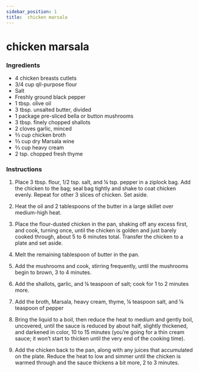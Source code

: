 ```yaml
---
sidebar_position: 1
title:  chicken marsala
---
```

# chicken marsala

### Ingredients
- 4 chicken breasts cutlets
- 3/4 cup qll-purpose flour
- Salt
- Freshly ground black pepper
- 1 tbsp. olive oil
- 3 tbsp. unsalted butter, divided
- 1 package pre-sliced bella or button mushrooms
- 3 tbsp. finely chopped shallots
- 2 cloves garlic, minced
- ⅔ cup chicken broth
- ⅔ cup dry Marsala wine
- ⅔ cup heavy cream
- 2 tsp. chopped fresh thyme

### Instructions
1. Place 3 tbsp. flour, 1/2 tsp. salt, and ¼ tsp. pepper in a ziplock bag. Add the chicken to the bag; seal bag tightly and shake to coat chicken evenly. Repeat for other 3 slices of chicken. Set aside.

2. Heat the oil and 2 tablespoons of the butter in a large skillet over medium-high heat. 

3. Place the flour-dusted chicken in the pan, shaking off any excess first, and cook, turning once, until the chicken is golden and just barely cooked through, about 5 to 6 minutes total. Transfer the chicken to a plate and set aside.

4. Melt the remaining tablespoon of butter in the pan. 

5. Add the mushrooms and cook, stirring frequently, until the mushrooms begin to brown, 3 to 4 minutes. 

6. Add the shallots, garlic, and ¼ teaspoon of salt; cook for 1 to 2 minutes more. 

7. Add the broth, Marsala, heavy cream, thyme, ¼ teaspoon salt, and ⅛ teaspoon of pepper

8. Bring the liquid to a boil, then reduce the heat to medium and gently boil, uncovered, until the sauce is reduced by about half, slightly thickened, and darkened in color, 10 to 15 minutes (you’re going for a thin cream sauce; it won’t start to thicken until the very end of the cooking time). 

9. Add the chicken back to the pan, along with any juices that accumulated on the plate. Reduce the heat to low and simmer until the chicken is warmed through and the sauce thickens a bit more, 2 to 3 minutes. 